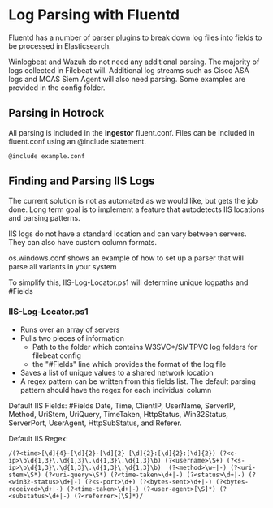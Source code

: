 # Log Parsing with Fluentd 
Fluentd has a number of [parser plugins](https://docs.fluentd.org/parser) to break down log files into fields to be processed in Elasticsearch. 

Winlogbeat and Wazuh do not need any additional parsing. 
The majority of logs collected in Filebeat will. 
Additional log streams such as Cisco ASA logs and MCAS Siem Agent will also need parsing. 
Some examples are provided in the config folder. 

## Parsing in Hotrock 

All parsing is included in the **ingestor** fluent.conf. 
Files can be included in fluent.conf using an @include statement. 

```
@include example.conf
```

## Finding and Parsing IIS Logs
The current solution is not as automated as we would like, but gets the job done. Long term goal is to implement a feature that autodetects IIS locations and parsing patterns. 

IIS logs do not have a standard location and can vary between servers. 
They can also have custom column formats. 

os.windows.conf shows an example of how to set up a parser that will parse all variants in your system

To simplify this, IIS-Log-Locator.ps1 will determine unique logpaths and #Fields

### IIS-Log-Locator.ps1
 - Runs over an array of servers 
 - Pulls two pieces of information 
	 - Path to the folder which contains W3SVC*/SMTPVC log folders for filebeat config
	 - the "#Fields" line which provides the format of the log file 
- Saves a list of unique values to a shared network location 
- A regex pattern can be written from this fields list. The default parsing pattern should have the regex for each individual column

Default IIS Fields: 
\#Fields Date, Time, ClientIP, UserName, ServerIP, Method, UriStem, UriQuery, TimeTaken, HttpStatus, Win32Status, ServerPort, UserAgent, HttpSubStatus, and Referer.

Default IIS Regex: 

    /(?<time>[\d]{4}-[\d]{2}-[\d]{2} [\d]{2}:[\d]{2}:[\d]{2}) (?<c-ip>\b\d{1,3}\.\d{1,3}\.\d{1,3}\.\d{1,3}\b) (?<username>\S+) (?<s-ip>\b\d{1,3}\.\d{1,3}\.\d{1,3}\.\d{1,3}\b)  (?<method>\w+|-) (?<uri-stem>\S*) (?<uri-query>\S*) (?<time-taken>\d+|-) (?<status>\d+|-) (?<win32-status>\d+|-) (?<s-port>\d+) (?<bytes-sent>\d+|-) (?<bytes-received>\d+|-) (?<time-taken>\d+|-) (?<user-agent>[\S]*) (?<substatus>\d+|-) (?<referrer>[\S]*)/
